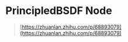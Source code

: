 # PrincipledBSDF Node

> [https://zhuanlan.zhihu.com/p/68893079](https://zhuanlan.zhihu.com/p/68893079)
